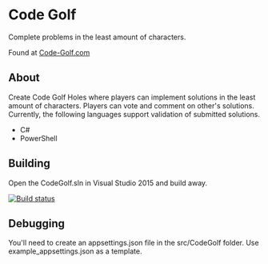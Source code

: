 # Code Golf
Complete problems in the least amount of characters.

Found at [Code-Golf.com](https://www.code-golf.com)

## About

Create Code Golf Holes where players can implement solutions in the least amount of characters. Players can vote and comment on other's solutions. Currently, the following languages support validation of submitted solutions.

- C#
- PowerShell 

## Building

Open the CodeGolf.sln in Visual Studio 2015 and build away. 

[![Build status](https://ci.appveyor.com/api/projects/status/5vtfqlroxlf6bwqn?svg=true)](https://ci.appveyor.com/project/adamdriscoll/codegolf)

## Debugging 

You'll need to create an appsettings.json file in the src/CodeGolf folder. Use example_appsettings.json as a template. 
